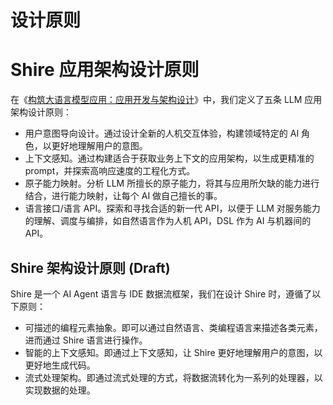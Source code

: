# 设计原则

# Shire 应用架构设计原则

在《[构筑大语言模型应用：应用开发与架构设计](https://aigc.phodal.com)》中，我们定义了五条 LLM 应用架构设计原则：

- 用户意图导向设计。通过设计全新的人机交互体验，构建领域特定的 AI 角色，以更好地理解用户的意图。
- 上下文感知。通过构建适合于获取业务上下文的应用架构，以生成更精准的 prompt，并探索高响应速度的工程化方式。
- 原子能力映射。分析 LLM 所擅长的原子能力，将其与应用所欠缺的能力进行结合，进行能力映射，让每个 AI 做自己擅长的事。
- 语言接口/语言 API。探索和寻找合适的新一代 API，以便于 LLM 对服务能力的理解、调度与编排，如自然语言作为人机 API，DSL 作为 AI
  与机器间的 API。

## Shire 架构设计原则 (Draft)

Shire 是一个 AI Agent 语言与 IDE 数据流框架，我们在设计 Shire 时，遵循了以下原则：

- 可描述的编程元素抽象。即可以通过自然语言、类编程语言来描述各类元素，进而通过 Shire 语言进行操作。
- 智能的上下文感知。即通过上下文感知，让 Shire 更好地理解用户的意图，以更好地生成代码。
- 流式处理架构。即通过流式处理的方式，将数据流转化为一系列的处理器，以实现数据的处理。
